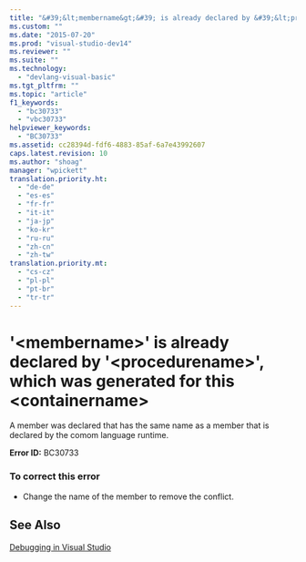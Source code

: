 ```yaml
---
title: "&#39;&lt;membername&gt;&#39; is already declared by &#39;&lt;procedurename&gt;&#39;, which was generated for this &lt;containername&gt;"
ms.custom: ""
ms.date: "2015-07-20"
ms.prod: "visual-studio-dev14"
ms.reviewer: ""
ms.suite: ""
ms.technology: 
  - "devlang-visual-basic"
ms.tgt_pltfrm: ""
ms.topic: "article"
f1_keywords: 
  - "bc30733"
  - "vbc30733"
helpviewer_keywords: 
  - "BC30733"
ms.assetid: cc28394d-fdf6-4883-85af-6a7e43992607
caps.latest.revision: 10
ms.author: "shoag"
manager: "wpickett"
translation.priority.ht: 
  - "de-de"
  - "es-es"
  - "fr-fr"
  - "it-it"
  - "ja-jp"
  - "ko-kr"
  - "ru-ru"
  - "zh-cn"
  - "zh-tw"
translation.priority.mt: 
  - "cs-cz"
  - "pl-pl"
  - "pt-br"
  - "tr-tr"
---
```

# &#39;&lt;membername&gt;&#39; is already declared by &#39;&lt;procedurename&gt;&#39;, which was generated for this &lt;containername&gt;
A member was declared that has the same name as a member that is declared by the comom language runtime.  
  
 **Error ID:** BC30733  
  
### To correct this error  
  
-   Change the name of the member to remove the conflict.  
  
## See Also  
 [Debugging in Visual Studio](../debugger/debugging-in-visual-studio.md)